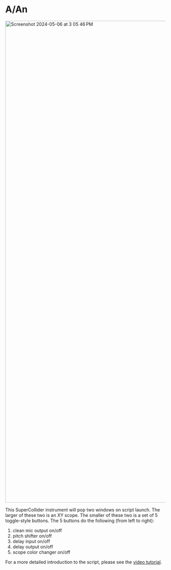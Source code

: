 # A/An

<img width="1512" alt="Screenshot 2024-05-06 at 3 05 46 PM" src="https://github.com/williamthazard/aan/assets/105560469/17c37f55-7286-4089-8484-79e2543f1d18">

This SuperCollider instrument will pop two windows on script launch. The larger of these two is an XY scope. The smaller of these two is a set of 5 toggle-style buttons. The 5 buttons do the following (from left to right):

1) clean mic output on/off
2) pitch shifter on/off
3) delay input on/off
4) delay output on/off
5) scope color changer on/off

For a more detailed introduction to the script, please see the [video tutorial](https://youtu.be/t9NdnhrOp-8).
